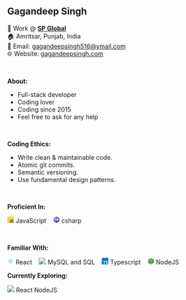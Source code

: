 ## **Gagandeep Singh**

💼 Work @ [**SP Global**](https://www.spglobal.com/en)<br>
🏠 Amritsar, Punjab, India<br>
📧 Email: [gagandeepsingh516@ymail.com](mailto:gagandeepsingh516@ymail.com)<br>
🌐 Website: [gagandeepsingh.com](https://github.com/gagan1999)<br>

<br>

**About:**

- Full-stack developer
- Coding lover
- Coding since 2015
- Feel free to ask for any help

<br>

**Coding Ethics:**

- Write clean & maintainable code.
- Atomic git commits.
- Semantic versioning.
- Use fundamental design patterns.

<br>

**Proficient In:**<br>

<img height="15" src="https://raw.githubusercontent.com/github/explore/80688e429a7d4ef2fca1e82350fe8e3517d3494d/topics/javascript/javascript.png"> JavaScript &nbsp;&nbsp;
<img height="15" src="https://raw.githubusercontent.com/github/explore/80688e429a7d4ef2fca1e82350fe8e3517d3494d/topics/csharp/csharp.png"> csharp &nbsp;&nbsp;

<br>

**Familiar With:**<br>

<img height="15" src="https://raw.githubusercontent.com/github/explore/80688e429a7d4ef2fca1e82350fe8e3517d3494d/topics/react/react.png"> React &nbsp;&nbsp;
<img height="15" src="https://www.vectorlogo.zone/logos/mysql/mysql-icon.svg"> MySQL and SQL &nbsp;&nbsp;
<img height="15" src="https://raw.githubusercontent.com/github/explore/80688e429a7d4ef2fca1e82350fe8e3517d3494d/topics/typescript/typescript.png"> Typescript &nbsp;&nbsp;
<img height="15" src="https://raw.githubusercontent.com/github/explore/80688e429a7d4ef2fca1e82350fe8e3517d3494d/topics/nodejs/nodejs.png"> NodeJS &nbsp;&nbsp;
<br>

**Currently Exploring:**<br>

<img height="15" src="https://www.vectorlogo.zone/logos/golang/golang-icon.svg"> React NodeJS &nbsp;&nbsp;

<br>
